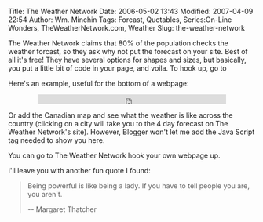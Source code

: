 Title: The Weather Network
Date: 2006-05-02 13:43
Modified: 2007-04-09 22:54
Author: Wm. Minchin
Tags: Forcast, Quotables, Series:On-Line Wonders, TheWeatherNetwork.com, Weather
Slug: the-weather-network

The Weather Network claims that 80% of the population checks the weather
forcast, so they ask why not put the forecast on your site. Best of all
it's free! They have several options for shapes and sizes, but
basically, you put a little bit of code in your page, and voila. To hook
up, go to

Here's an example, useful for the bottom of a webpage:

<div style="text-align: center;">

<iframe marginheight="0" marginwidth="0" name="wxButtonFrame" id="wxButtonFrame" src="http://btn.weather.ca/weatherbutton/template4.php?placeCode=CABC0402&amp;category0=Cities&amp;placeCode1=CAAB0103&amp;category1=Cities&amp;placeCode2=CAMB0244&amp;category2=Cities&amp;placeCode3=CAON0696&amp;category3=Cities&amp;placeCode4=CANS0057&amp;category4=Cities&amp;containerWidth=384&amp;%09btnNo=3367&amp;backgroundColor=yellow&amp;multipleCity=1&amp;citySearch=1&amp;celsiusF=C" align="top" frameborder="0" height="20" scrolling="no" width="384"></iframe>

</div>

Or add the Canadian map and see what the weather is like across the
country (clicking on a city will take you to the 4 day forecast on The
Weather Network's site). However, Blogger won't let me add the Java
Script tag needed to show you here.

You can go to
<a link="http://www.weathernetwork.com/inter/weathercentre/weatherbutton/index.htm">The
Weather Network</a> hook your own webpage up.

I'll leave you with another fun quote I found:

> Being powerful is like being a lady. If you have to tell people you
> are, you aren't.
> 
> -- Margaret Thatcher
